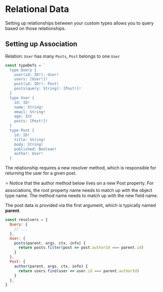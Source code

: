# Relational Data

Setting up relationships between your custom types allows you to query based on those relationships.

## Setting up Association

Relation: `User` has many `Posts`, `Post` belongs to one `User`

```javascript
const typeDefs = `
  type Query {
    user(id: ID!): User!
    users: [User!]!
    post(id: ID!): Post!
    posts(query: String): [Post!]!
  }
  type User {
    id: ID!
    name: String!
    email: String!
    age: Int
    posts: [Post!]!
  }
  type Post {
    id: ID!
    title: String!
    body: String!
    published: Boolean!
    author: User!
  }
```

The relationship requires a new resolver method, which is responsible for returning the user for a given post.

:star: Notice that the author method below lives on a new Post property. For associations, the root property name needs to match up with the object type name. The method name needs to match up with the new field name.

The post data is provided via the first argument, which is typically named **parent**.

```javascript
const resolvers = {
  Query: {
    // ...
  },
  User: {
    posts(parent, args, ctx, info) {
      return posts.filter(post => post.authorId === parent.id)
    }
  },
  Post: {
    author(parent, args, ctx, info) {
      return users.find(user => user.id === parent.authorId)
    }
  },
}
```
